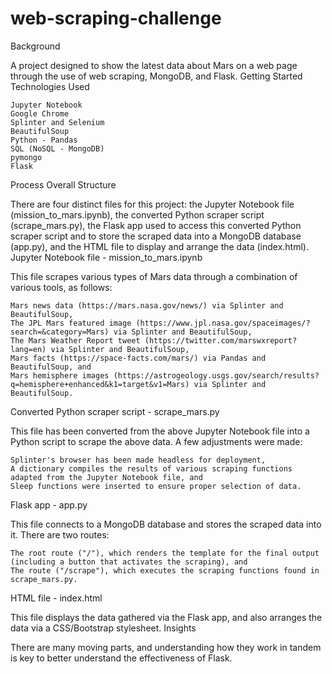# web-scraping-challenge

Background

A project designed to show the latest data about Mars on a web page through the use of web scraping, MongoDB, and Flask.
Getting Started
Technologies Used

    Jupyter Notebook
    Google Chrome
    Splinter and Selenium
    BeautifulSoup
    Python - Pandas
    SQL (NoSQL - MongoDB)
    pymongo
    Flask

Process
Overall Structure

There are four distinct files for this project: the Jupyter Notebook file (mission_to_mars.ipynb), the converted Python scraper script (scrape_mars.py), the Flask app used to access this converted Python scraper script and to store the scraped data into a MongoDB database (app.py), and the HTML file to display and arrange the data (index.html).
Jupyter Notebook file - mission_to_mars.ipynb

This file scrapes various types of Mars data through a combination of various tools, as follows:

    Mars news data (https://mars.nasa.gov/news/) via Splinter and BeautifulSoup,
    The JPL Mars featured image (https://www.jpl.nasa.gov/spaceimages/?search=&category=Mars) via Splinter and BeautifulSoup,
    The Mars Weather Report tweet (https://twitter.com/marswxreport?lang=en) via Splinter and BeautifulSoup,
    Mars facts (https://space-facts.com/mars/) via Pandas and BeautifulSoup, and
    Mars hemisphere images (https://astrogeology.usgs.gov/search/results?q=hemisphere+enhanced&k1=target&v1=Mars) via Splinter and BeautifulSoup.

Converted Python scraper script - scrape_mars.py

This file has been converted from the above Jupyter Notebook file into a Python script to scrape the above data. A few adjustments were made:

    Splinter's browser has been made headless for deployment,
    A dictionary compiles the results of various scraping functions adapted from the Jupyter Notebook file, and
    Sleep functions were inserted to ensure proper selection of data.

Flask app - app.py

This file connects to a MongoDB database and stores the scraped data into it. There are two routes:

    The root route ("/"), which renders the template for the final output (including a button that activates the scraping), and
    The route ("/scrape"), which executes the scraping functions found in scrape_mars.py.

HTML file - index.html

This file displays the data gathered via the Flask app, and also arranges the data via a CSS/Bootstrap stylesheet.
Insights

There are many moving parts, and understanding how they work in tandem is key to better understand the effectiveness of Flask.
